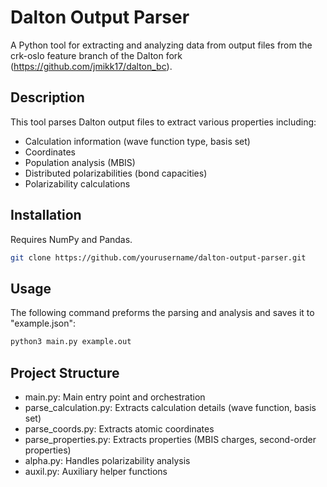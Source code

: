 # Dalton Output Parser

A Python tool for extracting and analyzing data from output files from the crk-oslo feature branch of the Dalton fork (https://github.com/jmikk17/dalton_bc).

## Description

This tool parses Dalton output files to extract various properties including:
- Calculation information (wave function type, basis set)
- Coordinates
- Population analysis (MBIS)
- Distributed polarizabilities (bond capacities)
- Polarizability calculations

## Installation
Requires NumPy and Pandas.
```bash
git clone https://github.com/yourusername/dalton-output-parser.git
```

## Usage
The following command preforms the parsing and analysis and saves it to "example.json":
```bash
python3 main.py example.out
```

## Project Structure
* main.py: Main entry point and orchestration
* parse_calculation.py: Extracts calculation details (wave function, basis set)
* parse_coords.py: Extracts atomic coordinates
* parse_properties.py: Extracts properties (MBIS charges, second-order properties)
* alpha.py: Handles polarizability analysis
* auxil.py: Auxiliary helper functions
